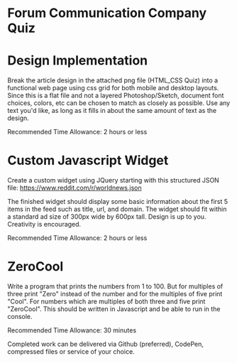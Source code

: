 # Forum Communication Company Quiz

# Design Implementation

Break the article design in the attached png file (HTML_CSS Quiz) into a functional web page using css grid for both mobile and desktop layouts.  Since this is a flat file and not a layered Photoshop/Sketch, document font choices, colors, etc can be chosen to match as closely as possible. Use any text you'd like, as long as it fills in about the same amount of text as the design.  

Recommended Time Allowance:  2 hours or less

# Custom Javascript Widget

Create a custom widget using JQuery starting with this structured JSON file: https://www.reddit.com/r/worldnews.json

The finished widget should display some basic information about the first 5 items in the feed such as title, url, and domain. 
The widget should fit within a standard ad size of 300px wide by 600px tall.
Design is up to you.  Creativity is encouraged.

Recommended Time Allowance:  2 hours or less

# ZeroCool

Write a program that prints the numbers from 1 to 100.
But for multiples of three print "Zero" instead of the number and for the multiples of five print "Cool".
For numbers which are multiples of both three and five print "ZeroCool".
This should be written in Javascript and be able to run in the console.

Recommended Time Allowance:  30 minutes

Completed work can be delivered via Github (preferred), CodePen, compressed files or service of your choice. 
